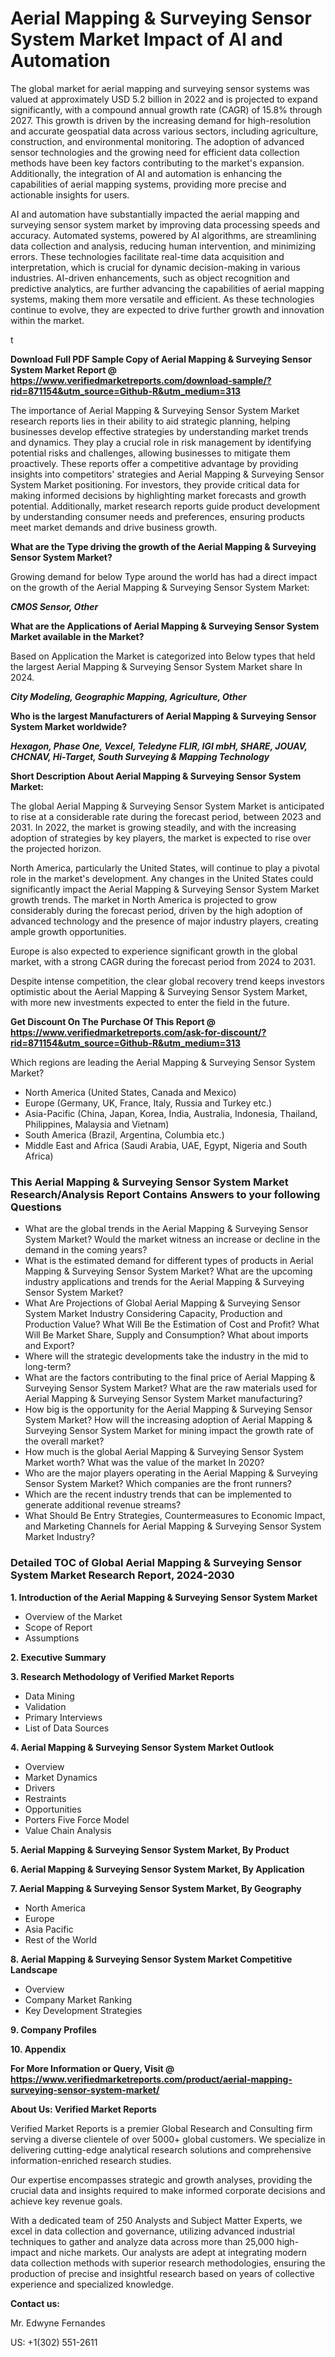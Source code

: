 <meta name="title" content="Global Aerial Mapping & Surveying Sensor System Market Impact of AI and Automation"><meta name="description" content="The global market for aerial mapping and surveying sensor systems was valued at approximately USD 5.2 billion in 2022 and is projected to expand significantly, with a "><meta name="title" content="Aerial Mapping & Surveying Sensor System Market Size, Share, Scope, Trends, Growth, Opportunities, Analysis, Forecast"><h1>Aerial Mapping & Surveying Sensor System Market Impact of AI and Automation</h1><p>The global market for aerial mapping and surveying sensor systems was valued at approximately USD 5.2 billion in 2022 and is projected to expand significantly, with a compound annual growth rate (CAGR) of 15.8% through 2027. This growth is driven by the increasing demand for high-resolution and accurate geospatial data across various sectors, including agriculture, construction, and environmental monitoring. The adoption of advanced sensor technologies and the growing need for efficient data collection methods have been key factors contributing to the market's expansion. Additionally, the integration of AI and automation is enhancing the capabilities of aerial mapping systems, providing more precise and actionable insights for users.</p><p>AI and automation have substantially impacted the aerial mapping and surveying sensor system market by improving data processing speeds and accuracy. Automated systems, powered by AI algorithms, are streamlining data collection and analysis, reducing human intervention, and minimizing errors. These technologies facilitate real-time data acquisition and interpretation, which is crucial for dynamic decision-making in various industries. AI-driven enhancements, such as object recognition and predictive analytics, are further advancing the capabilities of aerial mapping systems, making them more versatile and efficient. As these technologies continue to evolve, they are expected to drive further growth and innovation within the market.</p>t</p><p id="" class=""><strong>Download Full PDF Sample Copy of Aerial Mapping & Surveying Sensor System Market Report @ <a href="https://www.verifiedmarketreports.com/download-sample/?rid=871154&utm_source=Github-R&utm_medium=313" target="_blank">https://www.verifiedmarketreports.com/download-sample/?rid=871154&utm_source=Github-R&utm_medium=313</a></strong></p><p>The importance of&nbsp;Aerial Mapping & Surveying Sensor System Market research reports lies in their ability to aid strategic planning, helping businesses develop effective strategies by understanding market trends and dynamics. They play a crucial role in risk management by identifying potential risks and challenges, allowing businesses to mitigate them proactively. These reports offer a competitive advantage by providing insights into competitors' strategies and Aerial Mapping & Surveying Sensor System Market positioning. For investors, they provide critical data for making informed decisions by highlighting market forecasts and growth potential. Additionally, market research reports guide product development by understanding consumer needs and preferences, ensuring products meet market demands and drive business growth.</p><p><strong>What are the&nbsp;Type driving the growth of the Aerial Mapping & Surveying Sensor System Market?</strong></p><p id="" class="">Growing demand for below Type around the world has had a direct impact on the growth of the Aerial Mapping & Surveying Sensor System Market:</p><em><strong>CMOS Sensor, Other</strong></em></p><strong>What are the&nbsp;Applications&nbsp;of Aerial Mapping & Surveying Sensor System Market available in the Market?</strong></p><p id="" class="">Based on Application the Market is categorized into Below types that held the largest Aerial Mapping & Surveying Sensor System Market share In 2024.</p><em><strong>City Modeling, Geographic Mapping, Agriculture, Other</strong></em></p><strong>Who is the largest Manufacturers of Aerial Mapping & Surveying Sensor System Market worldwide?</strong></p><p><em><strong>Hexagon, Phase One, Vexcel, Teledyne FLIR, IGI mbH, SHARE, JOUAV, CHCNAV, Hi-Target, South Surveying & Mapping Technology</strong></em></p><p id="" class=""><strong>Short Description About Aerial Mapping & Surveying Sensor System Market:</strong></p><p>The global Aerial Mapping & Surveying Sensor System Market is anticipated to rise at a considerable rate during the forecast period, between 2023 and 2031. In 2022, the market is growing steadily, and with the increasing adoption of strategies by key players, the market is expected to rise over the projected horizon.</p><p>North America, particularly the United States, will continue to play a pivotal role in the market's development. Any changes in the United States could significantly impact the Aerial Mapping & Surveying Sensor System Market growth trends. The market in North America is projected to grow considerably during the forecast period, driven by the high adoption of advanced technology and the presence of major industry players, creating ample growth opportunities.</p><p>Europe is also expected to experience significant growth in the global market, with a strong CAGR during the forecast period from 2024 to 2031.</p><p>Despite intense competition, the clear global recovery trend keeps investors optimistic about the Aerial Mapping & Surveying Sensor System Market, with more new investments expected to enter the field in the future.</p><p id="" class=""><strong>Get Discount On The Purchase Of This Report @ <a href="https://www.verifiedmarketreports.com/ask-for-discount/?rid=871154&utm_source=Github-R&utm_medium=313" target="_blank">https://www.verifiedmarketreports.com/ask-for-discount/?rid=871154&utm_source=Github-R&utm_medium=313</a></strong></p>Which regions are leading the Aerial Mapping & Surveying Sensor System Market?</p><ul><li>North America (United States, Canada and Mexico)</li><li>Europe (Germany, UK, France, Italy, Russia and Turkey etc.)</li><li>Asia-Pacific (China, Japan, Korea, India, Australia, Indonesia, Thailand, Philippines, Malaysia and Vietnam)</li><li>South America (Brazil, Argentina, Columbia etc.)</li><li>Middle East and Africa (Saudi Arabia, UAE, Egypt, Nigeria and South Africa)</li></ul><h3 id="" class="">This Aerial Mapping & Surveying Sensor System Market Research/Analysis Report Contains Answers to your following Questions</h3><ul><li>What are the global trends in the Aerial Mapping & Surveying Sensor System Market? Would the market witness an increase or decline in the demand in the coming years?</li><li>What is the estimated demand for different types of products in Aerial Mapping & Surveying Sensor System Market? What are the upcoming industry applications and trends for the Aerial Mapping & Surveying Sensor System Market?</li><li>What Are Projections of Global Aerial Mapping & Surveying Sensor System Market Industry Considering Capacity, Production and Production Value? What Will Be the Estimation of Cost and Profit? What Will Be Market Share, Supply and Consumption? What about imports and Export?</li><li>Where will the strategic developments take the industry in the mid to long-term?</li><li>What are the factors contributing to the final price of Aerial Mapping & Surveying Sensor System Market? What are the raw materials used for Aerial Mapping & Surveying Sensor System Market manufacturing?</li><li>How big is the opportunity for the Aerial Mapping & Surveying Sensor System Market? How will the increasing adoption of Aerial Mapping & Surveying Sensor System Market for mining impact the growth rate of the overall market?</li><li>How much is the global Aerial Mapping & Surveying Sensor System Market worth? What was the value of the market In 2020?</li><li>Who are the major players operating in the Aerial Mapping & Surveying Sensor System Market? Which companies are the front runners?</li><li>Which are the recent industry trends that can be implemented to generate additional revenue streams?</li><li>What Should Be Entry Strategies, Countermeasures to Economic Impact, and Marketing Channels for Aerial Mapping & Surveying Sensor System Market Industry?</li></ul><h3 id="" class="">Detailed TOC of Global Aerial Mapping & Surveying Sensor System Market Research Report, 2024-2030</h3><p id="" class=""><strong>1. Introduction of the Aerial Mapping & Surveying Sensor System Market</strong></p><ul><li>Overview of the Market</li><li>Scope of Report</li><li>Assumptions</li></ul><p id="" class=""><strong>2. Executive Summary</strong></p><p id="" class=""><strong>3. Research Methodology of Verified Market Reports</strong></p><ul><li>Data Mining</li><li>Validation</li><li>Primary Interviews</li><li>List of Data Sources</li></ul><p id="" class=""><strong>4. Aerial Mapping & Surveying Sensor System Market Outlook</strong></p><ul><li>Overview</li><li>Market Dynamics</li><li>Drivers</li><li>Restraints</li><li>Opportunities</li><li>Porters Five Force Model</li><li>Value Chain Analysis</li></ul><p id="" class=""><strong>5. Aerial Mapping & Surveying Sensor System Market, By Product</strong></p><p id="" class=""><strong>6. Aerial Mapping & Surveying Sensor System Market, By Application</strong></p><p id="" class=""><strong>7. Aerial Mapping & Surveying Sensor System Market, By Geography</strong></p><ul><li>North America</li><li>Europe</li><li>Asia Pacific</li><li>Rest of the World</li></ul><p id="" class=""><strong>8. Aerial Mapping & Surveying Sensor System Market Competitive Landscape</strong></p><ul><li>Overview</li><li>Company Market Ranking</li><li>Key Development Strategies</li></ul><p id="" class=""><strong>9. Company Profiles</strong></p><p id="" class=""><strong>10. Appendix</strong></p><p id="" class=""><strong>For More Information or Query, Visit @ <a href="https://www.verifiedmarketreports.com/product/aerial-mapping-surveying-sensor-system-market/" target="_blank">https://www.verifiedmarketreports.com/product/aerial-mapping-surveying-sensor-system-market/</a></strong></p><p id="" class=""><strong>About Us: Verified Market Reports</strong></p><p id="" class="">Verified Market Reports is a premier Global Research and Consulting firm serving a diverse clientele of over 5000+ global customers. We specialize in delivering cutting-edge analytical research solutions and comprehensive information-enriched research studies.</p><p id="" class="">Our expertise encompasses strategic and growth analyses, providing the crucial data and insights required to make informed corporate decisions and achieve key revenue goals.</p><p id="" class="">With a dedicated team of 250 Analysts and Subject Matter Experts, we excel in data collection and governance, utilizing advanced industrial techniques to gather and analyze data across more than 25,000 high-impact and niche markets. Our analysts are adept at integrating modern data collection methods with superior research methodologies, ensuring the production of precise and insightful research based on years of collective experience and specialized knowledge.</p><p id="" class=""><strong>Contact us:</strong></p><p id="" class="">Mr. Edwyne Fernandes</p><p id="" class="">US: +1(302) 551-2611</p>